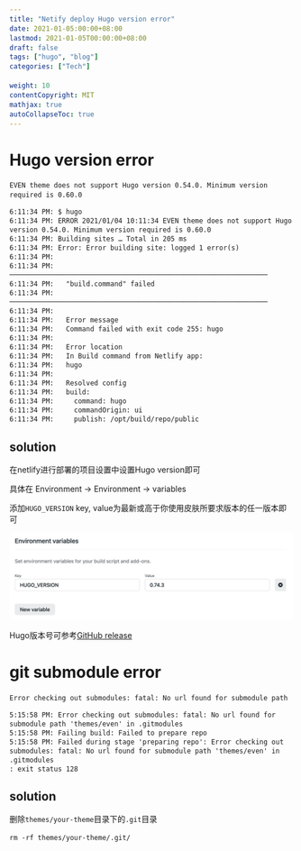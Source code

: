 ```yaml
---
title: "Netify deploy Hugo version error"
date: 2021-01-05:00:00+08:00
lastmod: 2021-01-05T00:00:00+08:00
draft: false
tags: ["hugo", "blog"]
categories: ["Tech"]

weight: 10
contentCopyright: MIT
mathjax: true
autoCollapseToc: true
---
```


# Hugo version error

`EVEN theme does not support Hugo version 0.54.0. Minimum version required is 0.60.0`

```shell
6:11:34 PM: $ hugo
6:11:34 PM: ERROR 2021/01/04 10:11:34 EVEN theme does not support Hugo version 0.54.0. Minimum version required is 0.60.0
6:11:34 PM: Building sites … Total in 205 ms
6:11:34 PM: Error: Error building site: logged 1 error(s)
6:11:34 PM: 
6:11:34 PM: ────────────────────────────────────────────────────────────────
6:11:34 PM:   "build.command" failed                                        
6:11:34 PM: ────────────────────────────────────────────────────────────────
6:11:34 PM: 
6:11:34 PM:   Error message
6:11:34 PM:   Command failed with exit code 255: hugo
6:11:34 PM: 
6:11:34 PM:   Error location
6:11:34 PM:   In Build command from Netlify app:
6:11:34 PM:   hugo
6:11:34 PM: 
6:11:34 PM:   Resolved config
6:11:34 PM:   build:
6:11:34 PM:     command: hugo
6:11:34 PM:     commandOrigin: ui
6:11:34 PM:     publish: /opt/build/repo/public
```

## solution

在netlify进行部署的项目设置中设置Hugo version即可

具体在 Environment → Environment → variables

添加`HUGO_VERSION` key, value为最新或高于你使用皮肤所要求版本的任一版本即可

![](https://raw.githubusercontent.com/TylerJackk/PicBed/master/blog_img/20210105221455.png)

Hugo版本号可参考[GitHub release](https://github.com/gohugoio/hugo/releases)


# git submodule error

`Error checking out submodules: fatal: No url found for submodule path`

```shell
5:15:58 PM: Error checking out submodules: fatal: No url found for submodule path 'themes/even' in .gitmodules
5:15:58 PM: Failing build: Failed to prepare repo
5:15:58 PM: Failed during stage 'preparing repo': Error checking out submodules: fatal: No url found for submodule path 'themes/even' in .gitmodules
: exit status 128
```

## solution

删除`themes/your-theme`目录下的`.git`目录

`rm -rf themes/your-theme/.git/`